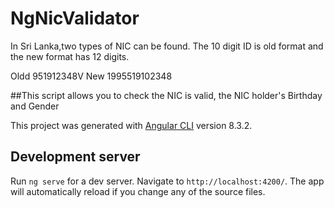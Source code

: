 # NgNicValidator

In Sri Lanka,two types of NIC can be found. The 10 digit ID is old format and the new format has 12 digits.

Oldd 951912348V
New 1995519102348

##This script allows you to check the NIC is valid, the NIC holder's Birthday and Gender


This project was generated with [Angular CLI](https://github.com/angular/angular-cli) version 8.3.2.

## Development server

Run `ng serve` for a dev server. Navigate to `http://localhost:4200/`. The app will automatically reload if you change any of the source files.


